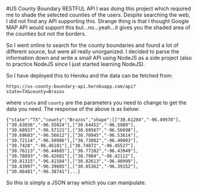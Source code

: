 #US County Boundary RESTFUL API
I was doing this project which required me to shade the selected counties of the users. 
Despite searching the web, I did not find any API supporting this. Strange thing is that
I thought Google MAP API would support this but...no...yeah...it gives you the shaded area
of the counties but not the borders.

So I went online to search for the county boundaries and found a lot of different source,
but were all really unorganized. I decided to parse the information down and write a small
API using NodeJS as a side project (also to practice NodeJS since I just started learning NodeJS).

So I have deployed this to Heroku and the data can be fetched from:

`https://us-county-boundary-api.herokuapp.com/api?state=TX&county=Brazos`

where `state` and `county` are the parameters you need to change to get the data you need.
The response of the above is as below:

`{"state":"TX","county":"Brazos","shape":[["30.61284","-96.49978"],["30.63036","-96.55024"],["30.64452","-96.5989"],["30.68937","-96.57121"],["30.69567","-96.56698"],["30.69603","-96.56612"],["30.70945","-96.53614"],["30.72114","-96.50986"],["30.73002","-96.49003"],["30.7428","-96.46101"],["30.74872","-96.45527"],["30.76113","-96.44685"],["30.77282","-96.43949"],["30.78893","-96.42681"],["30.7984","-96.42112"],["30.81315","-96.41584"],["30.82613","-96.40999"],["30.83997","-96.39885"],["30.85362","-96.39152"],["30.86401","-96.38741"]...}`

So this is simply a JSON array which you can manipulate.
